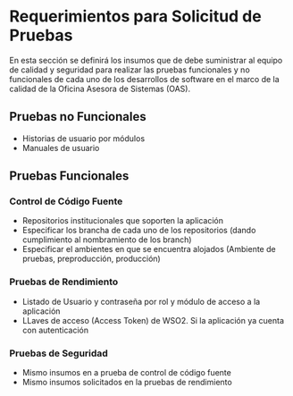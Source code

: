 # Requerimientos para Solicitud de Pruebas
En esta sección se definirá los insumos que de debe suministrar  al equipo de calidad y seguridad para realizar las pruebas funcionales y no funcionales de cada uno de los desarrollos de software en el marco de la calidad de la Oficina Asesora de Sistemas (OAS).

## Pruebas no Funcionales

- Historias de usuario por módulos
- Manuales de usuario

## Pruebas Funcionales

### Control de Código Fuente

- Repositorios institucionales que soporten la aplicación
- Especificar los brancha de cada uno de los repositorios (dando cumplimiento al nombramiento de los branch)
- Especificar el ambientes en que se encuentra alojados (Ambiente de pruebas, preproducción, producción)


### Pruebas de Rendimiento

- Listado de Usuario y contraseña por rol y módulo de acceso a la aplicación
- LLaves de acceso (Access Token) de WSO2. Si la aplicación ya cuenta con autenticación

### Pruebas de Seguridad
- Mismo insumos en a prueba de control de código fuente
- Mismo insumos solicitados en la pruebas de rendimiento
